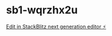 # sb1-wqrzhx2u

[Edit in StackBlitz next generation editor ⚡️](https://stackblitz.com/~/github.com/raica98/sb1-wqrzhx2u)